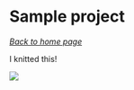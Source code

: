 # Sample project

[*Back to home page*](..)

I knitted this!

![](https://www.10rowsaday.com/wp-content/uploads/2020/04/yarn-over-increase1.jpg)
